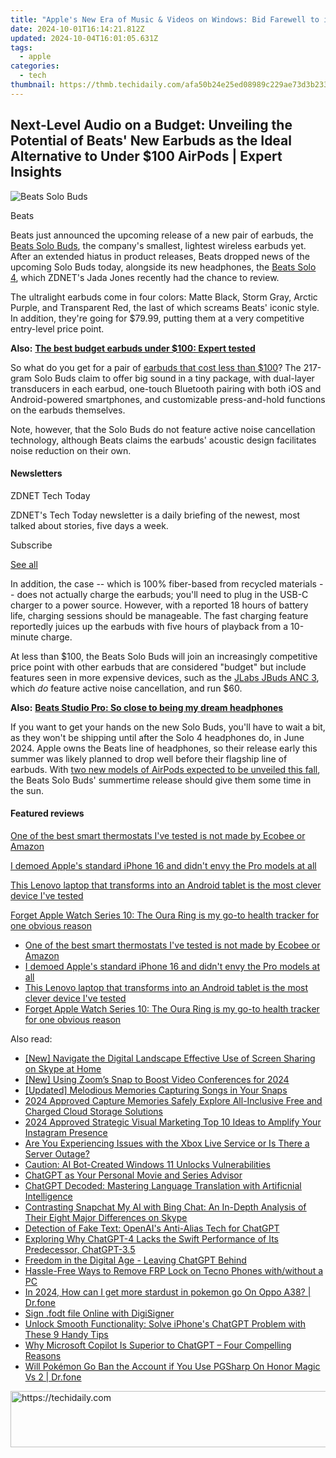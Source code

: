 ```yaml
---
title: "Apple's New Era of Music & Videos on Windows: Bid Farewell to iTunes as Cupertino Unveils Alternative Media Platforms - Exclusive Insights From ZDNet"
date: 2024-10-01T16:14:21.812Z
updated: 2024-10-04T16:01:05.631Z
tags:
  - apple
categories:
  - tech
thumbnail: https://thmb.techidaily.com/afa50b24e25ed08989c229ae73d3b233da6ab60b7cf21c80e9cb56c9f6856e1f.jpg
---
```


## Next-Level Audio on a Budget: Unveiling the Potential of Beats' New Earbuds as the Ideal Alternative to Under $100 AirPods | Expert Insights

![Beats Solo Buds](https://www.zdnet.com/a/img/resize/eaaaa8ad33f13b5ba08717ac8fbdc6add8b560d9/2024/04/30/debe0986-9679-4530-8468-ea4ac212765c/beats-solo-buds-transparent-red-ezgif-com-webp-to-jpg-converter.jpg?auto=webp&precrop=1200,674,x0,y28&width=1280)

Beats

Beats just announced the upcoming release of a new pair of earbuds, the [Beats Solo Buds](https://apple.sjv.io/c/159047/435031/7613?&sharedid=zdnet&partnerpropertyid=1980086&u=https%3A%2F%2Fwww.apple.com%2F%3Fafid%3Dp239%257C159047%26cid%3Daos-us-aff-ir-159047&subId1=zd-%5F%5FCOM%5FCLICK%5FID%5F%5F-dtp), the company's smallest, lightest wireless earbuds yet. After an extended hiatus in product releases, Beats dropped news of the upcoming Solo Buds today, alongside its new headphones, the [Beats Solo 4](https://www.zdnet.com/article/i-tested-beats-new-solo-4-headphones-and-these-3-features-stand-out-the-most/), which ZDNET's Jada Jones recently had the chance to review.   
  
The ultralight earbuds come in four colors: Matte Black, Storm Gray, Arctic Purple, and Transparent Red, the last of which screams Beats' iconic style. In addition, they're going for $79.99, putting them at a very competitive entry-level price point.

**Also:** [**The best budget earbuds under $100: Expert tested**](https://www.zdnet.com/article/the-best-cheap-earbuds/)

So what do you get for a pair of [earbuds that cost less than $100](https://www.zdnet.com/article/the-best-cheap-earbuds/)? The 217-gram Solo Buds claim to offer big sound in a tiny package, with dual-layer transducers in each earbud, one-touch Bluetooth pairing with both iOS and Android-powered smartphones, and customizable press-and-hold functions on the earbuds themselves.

Note, however, that the Solo Buds do not feature active noise cancellation technology, although Beats claims the earbuds' acoustic design facilitates noise reduction on their own.

#### Newsletters

ZDNET Tech Today

ZDNET's Tech Today newsletter is a daily briefing of the newest, most talked about stories, five days a week.

 Subscribe

[See all](https://www.zdnet.com/newsletters/)

In addition, the case -- which is 100% fiber-based from recycled materials -- does not actually charge the earbuds; you'll need to plug in the USB-C charger to a power source. However, with a reported 18 hours of battery life, charging sessions should be manageable. The fast charging feature reportedly juices up the earbuds with five hours of playback from a 10-minute charge. 

At less than $100, the Beats Solo Buds will join an increasingly competitive price point with other earbuds that are considered "budget" but include features seen in more expensive devices, such as the [JLabs JBuds ANC 3](https://www.zdnet.com/article/youre-overpaying-for-noise-canceling-earbuds-and-this-60-pair-proves-it/), which _do_ feature active noise cancellation, and run $60\. 

**Also:** [**Beats Studio Pro: So close to being my dream headphones**](https://www.zdnet.com/article/beats-studio-pro-review/)

If you want to get your hands on the new Solo Buds, you'll have to wait a bit, as they won't be shipping until after the Solo 4 headphones do, in June 2024\. Apple owns the Beats line of headphones, so their release early this summer was likely planned to drop well before their flagship line of earbuds. With [two new models of AirPods expected to be unveiled this fall](https://www.zdnet.com/article/two-new-airpods-models-expected-this-fall-heres-everything-we-know-so-far/), the Beats Solo Buds' summertime release should give them some time in the sun. 

#### Featured reviews

[One of the best smart thermostats I've tested is not made by Ecobee or Amazon](https://www.zdnet.com/article/one-of-the-best-smart-thermostats-ive-tested-is-not-made-by-ecobee-or-amazon/ "One of the best smart thermostats I've tested is not made by Ecobee or Amazon")

[I demoed Apple's standard iPhone 16 and didn't envy the Pro models at all](https://www.zdnet.com/article/why-im-recommending-the-standard-iphone-16-over-the-pro-this-year-and-im-not-alone/ "I demoed Apple's standard iPhone 16 and didn't envy the Pro models at all")

[This Lenovo laptop that transforms into an Android tablet is the most clever device I've tested](https://www.zdnet.com/article/i-tested-lenovos-windows-laptop-that-doubles-as-an-android-tablet-and-it-has-so-much-potential/ "This Lenovo laptop that transforms into an Android tablet is the most clever device I've tested")

[Forget Apple Watch Series 10: The Oura Ring is my go-to health tracker for one obvious reason](https://www.zdnet.com/article/forget-apple-watch-series-10-the-oura-ring-is-my-go-to-health-tracker-for-one-obvious-reason/ "Forget Apple Watch Series 10: The Oura Ring is my go-to health tracker for one obvious reason")

* [One of the best smart thermostats I've tested is not made by Ecobee or Amazon](https://www.zdnet.com/article/one-of-the-best-smart-thermostats-ive-tested-is-not-made-by-ecobee-or-amazon/ "One of the best smart thermostats I've tested is not made by Ecobee or Amazon")
* [I demoed Apple's standard iPhone 16 and didn't envy the Pro models at all](https://www.zdnet.com/article/why-im-recommending-the-standard-iphone-16-over-the-pro-this-year-and-im-not-alone/ "I demoed Apple's standard iPhone 16 and didn't envy the Pro models at all")
* [This Lenovo laptop that transforms into an Android tablet is the most clever device I've tested](https://www.zdnet.com/article/i-tested-lenovos-windows-laptop-that-doubles-as-an-android-tablet-and-it-has-so-much-potential/ "This Lenovo laptop that transforms into an Android tablet is the most clever device I've tested")
* [Forget Apple Watch Series 10: The Oura Ring is my go-to health tracker for one obvious reason](https://www.zdnet.com/article/forget-apple-watch-series-10-the-oura-ring-is-my-go-to-health-tracker-for-one-obvious-reason/ "Forget Apple Watch Series 10: The Oura Ring is my go-to health tracker for one obvious reason")

<ins class="adsbygoogle"
     style="display:block"
     data-ad-format="autorelaxed"
     data-ad-client="ca-pub-7571918770474297"
     data-ad-slot="1223367746"></ins>

<ins class="adsbygoogle"
     style="display:block"
     data-ad-client="ca-pub-7571918770474297"
     data-ad-slot="8358498916"
     data-ad-format="auto"
     data-full-width-responsive="true"></ins>

<span class="atpl-alsoreadstyle">Also read:</span>
<div><ul>
<li><a href="https://digital-screen-recording.techidaily.com/new-navigate-the-digital-landscape-effective-use-of-screen-sharing-on-skype-at-home/"><u>[New] Navigate the Digital Landscape Effective Use of Screen Sharing on Skype at Home</u></a></li>
<li><a href="https://digital-screen-recording.techidaily.com/new-using-zooms-snap-to-boost-video-conferences-for-2024/"><u>[New] Using Zoom’s Snap to Boost Video Conferences for 2024</u></a></li>
<li><a href="https://snapchat-videos.techidaily.com/updated-melodious-memories-capturing-songs-in-your-snaps/"><u>[Updated] Melodious Memories Capturing Songs in Your Snaps</u></a></li>
<li><a href="https://extra-resources.techidaily.com/2024-approved-capture-memories-safely-explore-all-inclusive-free-and-charged-cloud-storage-solutions/"><u>2024 Approved Capture Memories Safely Explore All-Inclusive Free and Charged Cloud Storage Solutions</u></a></li>
<li><a href="https://instagram-videos.techidaily.com/2024-approved-strategic-visual-marketing-top-10-ideas-to-amplify-your-instagram-presence/"><u>2024 Approved Strategic Visual Marketing Top 10 Ideas to Amplify Your Instagram Presence</u></a></li>
<li><a href="https://tech-recovery.techidaily.com/are-you-experiencing-issues-with-the-xbox-live-service-or-is-there-a-server-outage/"><u>Are You Experiencing Issues with the Xbox Live Service or Is There a Server Outage?</u></a></li>
<li><a href="https://tech-haven.techidaily.com/caution-ai-bot-created-windows-11-unlocks-vulnerabilities/"><u>Caution: AI Bot-Created Windows 11 Unlocks Vulnerabilities</u></a></li>
<li><a href="https://tech-haven.techidaily.com/chatgpt-as-your-personal-movie-and-series-advisor/"><u>ChatGPT as Your Personal Movie and Series Advisor</u></a></li>
<li><a href="https://tech-haven.techidaily.com/chatgpt-decoded-mastering-language-translation-with-artificnial-intelligence/"><u>ChatGPT Decoded: Mastering Language Translation with Artificnial Intelligence</u></a></li>
<li><a href="https://tech-haven.techidaily.com/contrasting-snapchat-my-ai-with-bing-chat-an-in-depth-analysis-of-their-eight-major-differences-on-skype/"><u>Contrasting Snapchat My AI with Bing Chat: An In-Depth Analysis of Their Eight Major Differences on Skype</u></a></li>
<li><a href="https://tech-haven.techidaily.com/detection-of-fake-text-openais-anti-alias-tech-for-chatgpt/"><u>Detection of Fake Text: OpenAI's Anti-Alias Tech for ChatGPT</u></a></li>
<li><a href="https://tech-haven.techidaily.com/exploring-why-chatgpt-4-lacks-the-swift-performance-of-its-predecessor-chatgpt-35/"><u>Exploring Why ChatGPT-4 Lacks the Swift Performance of Its Predecessor, ChatGPT-3.5</u></a></li>
<li><a href="https://tech-haven.techidaily.com/freedom-in-the-digital-age-leaving-chatgpt-behind/"><u>Freedom in the Digital Age - Leaving ChatGPT Behind</u></a></li>
<li><a href="https://bypass-frp.techidaily.com/hassle-free-ways-to-remove-frp-lock-on-tecno-phones-withwithout-a-pc-by-drfone-android/"><u>Hassle-Free Ways to Remove FRP Lock on Tecno Phones with/without a PC</u></a></li>
<li><a href="https://android-pokemon-go.techidaily.com/in-2024-how-can-i-get-more-stardust-in-pokemon-go-on-oppo-a38-drfone-by-drfone-virtual-android/"><u>In 2024, How can I get more stardust in pokemon go On Oppo A38? | Dr.fone</u></a></li>
<li><a href="https://techidaily.com/sign-fodt-file-online-with-digisigner-by-ldigisigner-sign-a-word-sign-a-word/"><u>Sign .fodt file Online with DigiSigner</u></a></li>
<li><a href="https://tech-haven.techidaily.com/unlock-smooth-functionality-solve-iphones-chatgpt-problem-with-these-9-handy-tips/"><u>Unlock Smooth Functionality: Solve iPhone's ChatGPT Problem with These 9 Handy Tips</u></a></li>
<li><a href="https://tech-haven.techidaily.com/why-microsoft-copilot-is-superior-to-chatgpt-four-compelling-reasons/"><u>Why Microsoft Copilot Is Superior to ChatGPT – Four Compelling Reasons</u></a></li>
<li><a href="https://pokemon-go-android.techidaily.com/will-pokemon-go-ban-the-account-if-you-use-pgsharp-on-honor-magic-vs-2-drfone-by-drfone-virtual-android/"><u>Will Pokémon Go Ban the Account if You Use PGSharp On Honor Magic Vs 2 | Dr.fone</u></a></li>
</ul></div>

<!-- affiliate ads begin -->
<a href="https://aligracehair.sjv.io/c/5597632/1972698/19272" target="_top" id="1972698">
  <img src="//a.impactradius-go.com/display-ad/19272-1972698" border="0" alt="https://techidaily.com" width="728" height="90"/>
</a>
<img height="0" width="0" src="https://aligracehair.sjv.io/i/5597632/1972698/19272" style="position:absolute;visibility:hidden;" border="0" />
<!-- affiliate ads end -->

